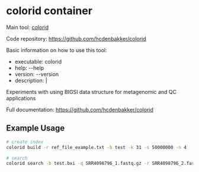 # colorid container

Main tool: [colorid](https://github.com/hcdenbakker/colorid/tree/master)
  
Code repository: https://github.com/hcdenbakker/colorid

Basic information on how to use this tool:
- executable: colorid
- help: --help
- version: --version
- description: |

Experiments with using BIGSI data structure for metagenomic and QC applications
  
Full documentation: https://github.com/hcdenbakker/colorid

## Example Usage

```bash
# create index
colorid build -r ref_file_example.txt -b test -k 31 -s 50000000 -n 4

# search
colorid search -b test.bxi -q SRR4098796_1.fastq.gz -r SRR4098796_2.fastq.gz
```
